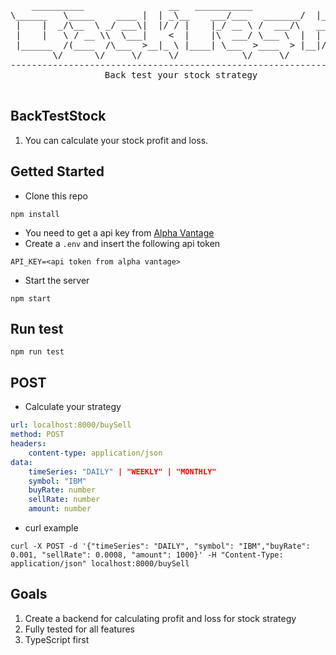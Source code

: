 <div align="center">
<pre>
    __________                __   ___________              __   _________ __                 __    
\______   \_____    ____ |  | _\__    ___/___   _______/  |_/   _____//  |_  ____   ____ |  | __
 |    |  _/\__  \ _/ ___\|  |/ / |    |_/ __ \ /  ___/\   __\_____  \\   __\/  _ \_/ ___\|  |/ /
 |    |   \ / __ \\  \___|    <  |    |\  ___/ \___ \  |  | /        \|  | (  <_> )  \___|    < 
 |______  /(____  /\___  >__|_ \ |____| \___  >____  > |__|/_______  /|__|  \____/ \___  >__|_ \
        \/      \/     \/     \/            \/     \/              \/                  \/     \/
------------------------------------------------------------------------------------------------
     Back test your stock strategy
 </pre>
</div>
     
## BackTestStock
1. You can calculate your stock profit and loss.

## Getted Started
- Clone this repo
```
npm install
```
- You need to get a api key from [Alpha Vantage](https://www.alphavantage.co/support/#api-key)
- Create a `.env` and insert the following api token
```
API_KEY=<api token from alpha vantage>
```

- Start the server

```
npm start
```

## Run test
```
npm run test
```

## POST 
- Calculate your strategy
```yaml
url: localhost:8000/buySell
method: POST
headers:
    content-type: application/json
data:
    timeSeries: "DAILY" | "WEEKLY" | "MONTHLY"
    symbol: "IBM"
    buyRate: number
    sellRate: number
    amount: number
```
- curl example
```
curl -X POST -d '{"timeSeries": "DAILY", "symbol": "IBM","buyRate": 0.001, "sellRate": 0.0008, "amount": 1000}' -H "Content-Type: application/json" localhost:8000/buySell
```

## Goals
1. Create a backend for calculating profit and loss for stock strategy 
2. Fully tested for all features 
3. TypeScript first 
